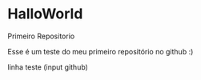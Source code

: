 # HalloWorld
 Primeiro Repositorio

 Esse é um teste do meu primeiro repositório no github :)
 
 linha teste (input github)